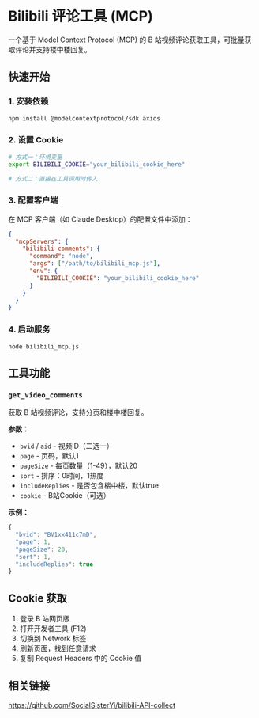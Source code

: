 # Bilibili 评论工具 (MCP)

一个基于 Model Context Protocol (MCP) 的 B 站视频评论获取工具，可批量获取评论并支持楼中楼回复。

## 快速开始

### 1. 安装依赖
```bash
npm install @modelcontextprotocol/sdk axios
```

### 2. 设置 Cookie
```bash
# 方式一：环境变量
export BILIBILI_COOKIE="your_bilibili_cookie_here"

# 方式二：直接在工具调用时传入
```

### 3. 配置客户端
在 MCP 客户端（如 Claude Desktop）的配置文件中添加：

```json
{
  "mcpServers": {
    "bilibili-comments": {
      "command": "node",
      "args": ["/path/to/bilibili_mcp.js"],
      "env": {
        "BILIBILI_COOKIE": "your_bilibili_cookie_here"
      }
    }
  }
}
```

### 4. 启动服务
```bash
node bilibili_mcp.js
```

## 工具功能

### `get_video_comments`
获取 B 站视频评论，支持分页和楼中楼回复。

**参数：**
- `bvid` / `aid` - 视频ID（二选一）
- `page` - 页码，默认1
- `pageSize` - 每页数量（1-49），默认20
- `sort` - 排序：0时间，1热度
- `includeReplies` - 是否包含楼中楼，默认true
- `cookie` - B站Cookie（可选）

**示例：**
```javascript
{
  "bvid": "BV1xx411c7mD",
  "page": 1,
  "pageSize": 20,
  "sort": 1,
  "includeReplies": true
}
```

## Cookie 获取

1. 登录 B 站网页版
2. 打开开发者工具 (F12)
3. 切换到 Network 标签
4. 刷新页面，找到任意请求
5. 复制 Request Headers 中的 Cookie 值

## 相关链接

https://github.com/SocialSisterYi/bilibili-API-collect